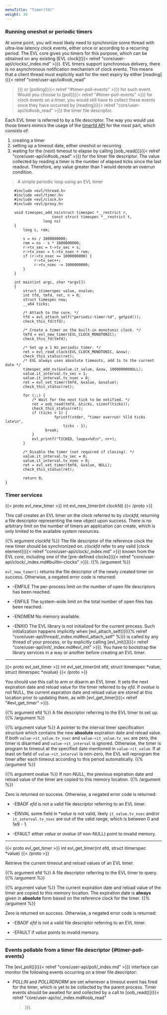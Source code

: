 ```yaml
---
menuTitle: "Timer(fd)"
weight: 30
---
```


### Running oneshot or periodic timers

At some point, you will most likely need to synchronize some thread
with ultra-low latency clock events, either once or according to a
recurring period. The EVL core gives you timers for this purpose,
which can be obtained on any existing [EVL clock]({{< relref
"core/user-api/clocks/_index.md" >}}). EVL timers support synchronous
delivery, there is no asynchronous notification mechanism of clock
events. This means that a client thread must explicitly wait for the
next expiry by either [reading]({{< relref "core/user-api/io#oob_read"
>}}) or [polling]({{< relref "#timer-poll-events" >}}) for such event.
Would you choose to [poll]({{< relref "#timer-poll-events" >}}) for
clock events on a timer, you would still have to collect these events
once they have occurred by [reading]({{< relref
"core/user-api/io#oob_read" >}}) the timer file descriptor.

Each EVL timer is referred to by a file descriptor. The way you would
use those timers mimics the usage of the [timerfd
API](http://man7.org/linux/man-pages/man2/timerfd_create.2.html) for
the most part, which consists of:

1. creating a timer
2. setting up a timeout date, either oneshot or recurring
3. waiting for the (next) timeout to elapse by calling
   [oob_read()]({{< relref "core/user-api/io#oob_read" >}}) for the
   timer file descriptor. The value collected by reading a timer is the
   number of elapsed ticks since the last readout. Therefore, any
   value greater than 1 would denote an overrun condition.

> A simple periodic loop using an EVL timer

```
	#include <evl/thread.h>
	#include <evl/timer.h>
	#include <evl/clock.h>
	#include <evl/proxy.h>

	void timespec_add_ns(struct timespec *__restrict r,
	     		     const struct timespec *__restrict t,
			     long ns)
	{
		long s, rem;

		s = ns / 1000000000;
		rem = ns - s * 1000000000;
		r->tv_sec = t->tv_sec + s;
		r->tv_nsec = t->tv_nsec + rem;
		if (r->tv_nsec >= 1000000000) {
		     r->tv_sec++;
		     r->tv_nsec -= 1000000000;
		}
	}

	int main(int argc, char *argv[])
	{
		struct itimerspec value, ovalue;
		int tfd, tmfd, ret, n = 0;
		struct timespec now;
		__u64 ticks;

		/* Attach to the core. */
		tfd = evl_attach_self("periodic-timer:%d", getpid());
		check_this_fd(tfd);

		/* Create a timer on the built-in monotonic clock. */
		tmfd = evl_new_timer(EVL_CLOCK_MONOTONIC);
		check_this_fd(tmfd);

		/* Set up a 1 Hz periodic timer. */
		ret = evl_read_clock(EVL_CLOCK_MONOTONIC, &now);
		check_this_status(ret);
		/* EVL always uses absolute timeouts, add 1s to the current date */
		timespec_add_ns(&value.it_value, &now, 1000000000ULL);
		value.it_interval.tv_sec = 1;
		value.it_interval.tv_nsec = 0;
		ret = evl_set_timer(tmfd, &value, &ovalue);
		check_this_status(ret);

		for (;;) {
		    /* Wait for the next tick to be notified. */
		    ret = oob_read(tmfd, &ticks, sizeof(ticks));
		    check_this_status(ret);
		    if (ticks > 1) {
		       	      fprintf(stder, "timer overrun! %lld ticks late\n",
			      	      ticks - 1);
			      break;
		    }
		    evl_printf("TICKED, loops=%d\n", n++);
		}

		/* Disable the timer (not required if closing). */
		value.it_interval.tv_sec = 0;
		value.it_interval.tv_nsec = 0;
		ret = evl_set_timer(tmfd, &value, NULL);
		check_this_status(ret);

		return 0;
}
```

### Timer services

{{< proto evl_new_timer >}}
int evl_new_timer(int clockfd)
{{< /proto >}}

This call creates an EVL timer on the clock referred to by _clockfd_,
returning a file descriptor representing the new object upon
success. There is no arbitrary limit on the number of timers an
application can create, which is only limited to the available system
resources.

{{% argument clockfd %}}
The file descriptor of the reference clock the new timer should be
synchronized on. _clockfd_ refer to any valid [clock element]({{<
relref "core/user-api/clock/_index.md" >}}) known from the EVL core,
including one of the [pre-defined clocks]({{< relref
"core/user-api/clock/_index.md#builtin-clocks" >}}).
{{% /argument %}}

`evl_new_timer()` returns the file descriptor of the newly created
timer on success. Otherwise, a negated error code is returned:

- -EMFILE	The per-process limit on the number of open file descriptors
		has been reached.

- -ENFILE	The system-wide limit on the total number of open files
		has been reached.

- -ENOMEM	No memory available.

- -ENXIO	The EVL library is not initialized for the current process.
  		Such initialization happens implicitly when
  		[evl_attach_self()]({{% relref
  		"core/user-api/thread/_index.md#evl_attach_self" %}})
  		is called by any thread of your process, or by
  		explicitly calling [evl_init()]({{< relref
  		"core/user-api/init/_index.md#evl_init" >}}). You have
  		to bootstrap the library services in a way or another
  		before creating an EVL timer.

---

{{< proto evl_set_timer >}}
int evl_set_timer(int efd, struct itimerspec *value, struct itimerspec *ovalue)
{{< /proto >}}

You should use this call to arm or disarm an EVL timer. It sets the
next expiration date and reload value for the timer referred to by
_efd_. If _ovalue_ is not NULL, the current expiration date and reload
value are stored at this location prior to updating them, as with
[evl_get_timer]({{< relref "#evl_get_timer" >}}).

{{% argument efd %}}
A file descriptor referring to the EVL timer to set up.
{{% /argument %}}

{{% argument value %}}
A pointer to the interval timer specification structure which contains
the new **absolute** expiration date and reload value.  If both
`value->it_value.tv_nsec` and `value->it_value.tv_sec` are zero, the
timer is disarmed and `value->it_interval` is ignored. Otherwise, the
timer is program to timeout at the specified date mentioned in
`value->it_value`. If at least on field of `value->it_interval` is
non-zero, the EVL will reprogram the timer after each timeout
according to this period automatically.
{{% /argument %}}

{{% argument ovalue %}}
If non-NULL, the previous expiration date and reload value of the timer
are copied to this memory location.
{{% /argument %}}

Zero is returned on success.  Otherwise, a negated error code is
returned:

- -EBADF	 _efd_ is not a valid file descriptor referring to an EVL
  		 timer.

- -EINVAL 	 some field in *_value_ is not valid, likely
  	     	 `it_value.tv_nsec` and/or `it_interval.tv_nsec`
		 are out of the valid range, which is between 0
		 and 1e9 - 1.

- -EFAULT	 either _value_ or _ovalue_ (if non-NULL) point to invalid
  		 memory.

---

{{< proto evl_get_timer >}}
int evl_get_timer(int efd, struct itimerspec *value)
{{< /proto >}}

Retrieve the current timeout and reload values of an EVL timer.

{{% argument efd %}}
A file descriptor referring to the EVL timer to query.
{{% /argument %}}

{{% argument value %}}
The current expiration date and reload value of the timer are copied
to this memory location. The expiration date is **always** given in
**absolute** form based on the reference clock for the timer.
{{% /argument %}}

Zero is returned on success.  Otherwise, a negated error code is
returned:

- -EBADF	 _efd_ is not a valid file descriptor referring to an EVL
  		 timer.

- -EFAULT	 if _value_ points to invalid memory.

---

### Events pollable from a timer file descriptor {#timer-poll-events}

The [evl_poll()]({{< relref "core/user-api/poll/_index.md" >}})
interface can monitor the following events occurring on a timer
file descriptor:

- _POLLIN_ and _POLLRDNORM_ are set whenever a timeout event has fired
  for the timer, which is yet to be collected by the parent
  process. Timer events should be awaited for and collected by a call
  to [oob_read()]({{< relref "core/user-api/io/_index.md#oob_read"
  >}}).
